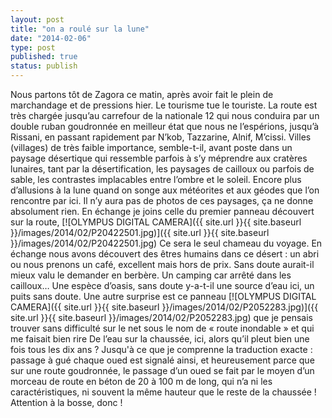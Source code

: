```yaml
---
layout: post
title: "on a roulé sur la lune"
date: "2014-02-06"
type: post
published: true
status: publish
---
```


Nous partons tôt de Zagora ce matin, après avoir fait le plein de marchandage et de pressions hier. Le tourisme tue le touriste. La route est très chargée jusqu’au carrefour de la nationale 12 qui nous conduira par un double ruban goudronnée en meilleur état que nous ne l’espérions, jusqu’à Rissani, en passant rapidement par N’kob, Tazzarine, Alnif, M’cissi. Villes (villages) de très faible importance, semble-t-il, avant poste dans un paysage désertique qui ressemble parfois à s’y méprendre aux cratères lunaires, tant par la désertification, les paysages de cailloux ou parfois de sable, les contrastes implacables entre l’ombre et le soleil. Encore plus d’allusions à la lune quand on songe aux météorites et aux géodes que l’on rencontre par ici. Il n’y aura pas de photos de ces paysages, ça ne donne absolument rien. En échange je joins celle du premier panneau découvert sur la route, [![OLYMPUS DIGITAL CAMERA]({{ site.url }}{{ site.baseurl }}/images/2014/02/P20422501.jpg)]({{ site.url }}{{ site.baseurl }}/images/2014/02/P20422501.jpg) Ce sera le seul chameau du voyage. En échange nous avons découvert des êtres humains dans ce désert : un abri ou nous prenons un café, excellent mais hors de prix. Sans doute aurait-il mieux valu le demander en berbère. Un camping car arrêté dans les cailloux… Une espèce d’oasis, sans doute y-a-t-il une source d’eau ici, un puits sans doute. Une autre surprise est ce panneau [![OLYMPUS DIGITAL CAMERA]({{ site.url }}{{ site.baseurl }}/images/2014/02/P2052283.jpg)]({{ site.url }}{{ site.baseurl }}/images/2014/02/P2052283.jpg) que je pensais trouver sans difficulté sur le net sous le nom de « route inondable » et qui me faisait bien rire De l’eau sur la chaussée, ici, alors qu’il pleut bien une fois tous les dix ans ? Jusqu'à ce que je comprenne la traduction exacte : passage à gué chaque oued est signalé ainsi, et heureusement parce que sur une route goudronnée, le passage d’un oued se fait par le moyen d’un morceau de route en béton de 20 à 100 m de long, qui n’a ni les caractéristiques, ni souvent la même hauteur que le reste de la chaussée ! Attention à la bosse, donc !
